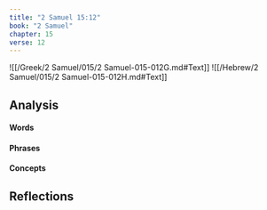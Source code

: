 ```yaml
---
title: "2 Samuel 15:12"
book: "2 Samuel"
chapter: 15
verse: 12
---
```

![[/Greek/2 Samuel/015/2 Samuel-015-012G.md#Text]]
![[/Hebrew/2 Samuel/015/2 Samuel-015-012H.md#Text]]

## Analysis

#### Words

#### Phrases

#### Concepts

## Reflections
